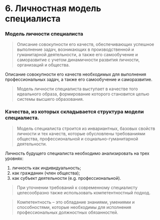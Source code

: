 # 6. Личностная модель специалиста

### Модель личности специалиста
> Описание совокупности его качеств, обеспечивающих успешное выполнение задач, возникающих в производственной и гуманитарной деятельности, а также его самообучение и саморазвитие с учетом динамичности развития личности, организаций и общества. 

Описание совокупности его качеств необходимых для выполнения профессиональных задач, а также его самообучение и саморазвитие.

> Модель личности специалиста выступает в качестве того идеального образа, формирование которого становится целью системы высшего образования.

### Качества, из которых складывается структура модели специалиста. 
> Модель специалиста строится из инвариантных, базовых свойств личности и тех качеств, которые обусловлены требованиями общества, профессиональной и социально-гуманитарной деятельности. 

Личность будущего специалиста необходимо анализировать на трех уровнях: 
1. личность как индивидуальность; 
2. как гражданин (член общества); 
3. как субъект деятельности (e.g. профессиональной). 

> При уточнении требований к современному специалисту целесообразно также использовать компетентностный подход. 

> Компетентность – это обладание знаниями, умениями и способностями, которые необходимы для исполнения профессиональных должностных обязанностей. 